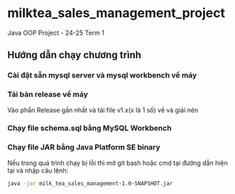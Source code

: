 # milktea_sales_management_project
Java OOP Project - 24-25 Term 1

## Hướng dẫn chạy chương trình
### Cài đặt sẵn mysql server và mysql workbench về máy
### Tải bản release về máy
Vào phần Release gần nhất và tải file v1.x(x là 1 số) về và giải nén

### Chạy file schema.sql bằng MySQL Workbench

### Chạy file JAR bằng Java Platform SE binary
Nếu trong quá trình chạy bị lỗi thì mở git bash hoặc cmd tại đường dẫn hiện tại và nhập câu lệnh:
```bash
java -jar milk_tea_sales_management-1.0-SNAPSHOT.jar
